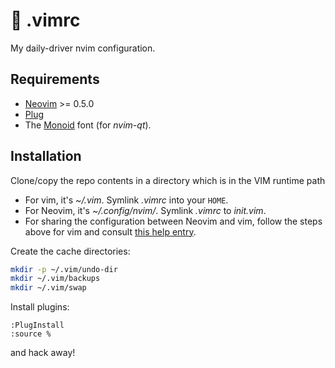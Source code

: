 # 📜 .vimrc

My daily-driver nvim configuration.

## Requirements

* [Neovim](https://neovim.io/) >= 0.5.0
* [Plug](https://github.com/junegunn/vim-plug)
* The [Monoid](https://larsenwork.com/monoid/) font (for _nvim-qt_).

## Installation

Clone/copy the repo contents in a directory which is in the VIM runtime path

* For vim, it's _~/.vim_. Symlink _.vimrc_ into your `HOME`.
* For Neovim, it's _~/.config/nvim/_.  Symlink _.vimrc_ to _init.vim_.
* For sharing the configuration between Neovim and vim, follow the steps above for vim and consult [this help entry](https://neovim.io/doc/user/nvim.html#nvim-from-vim).

Create the cache directories:
```sh
mkdir -p ~/.vim/undo-dir
mkdir ~/.vim/backups
mkdir ~/.vim/swap
```

Install plugins:

```vim
:PlugInstall
:source %
```

and hack away!
